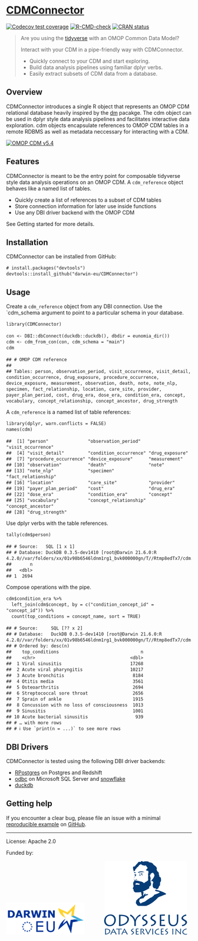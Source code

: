 <!-- README.md is generated from README.Rmd. Please edit that file -->

# [CDMConnector](https://odyosg.github.io/CDMConnector/)

<!-- badges: start -->

[![Codecov test
coverage](https://codecov.io/gh/darwin-eu/CDMConnector/branch/main/graph/badge.svg)](https://app.codecov.io/gh/darwin-eu/CDMConnector?branch=main)
[![R-CMD-check](https://github.com/darwin-eu/CDMConnector/actions/workflows/R-CMD-check.yaml/badge.svg)](https://github.com/darwin-eu/CDMConnector/actions/workflows/R-CMD-check.yaml)
[![CRAN
status](https://www.r-pkg.org/badges/version/CDMConnector)](https://CRAN.R-project.org/package=CDMConnector)
<!-- badges: end -->

> Are you using the [tidyverse](https://www.tidyverse.org/) with an OMOP
> Common Data Model?
>
> Interact with your CDM in a pipe-friendly way with CDMConnector.
>
> -   Quickly connect to your CDM and start exploring.
> -   Build data analysis pipelines using familiar dplyr verbs.
> -   Easily extract subsets of CDM data from a database.

## Overview

CDMConnector introduces a single R object that represents an OMOP CDM
relational database heavily inspired by the
[dm](https://cynkra.github.io/dm/) pacakge. The cdm object can be used
in dplyr style data analysis pipelines and facilitates interactive data
exploration. cdm objects encapsulate references to OMOP CDM tables in a
remote RDBMS as well as metadata neccessary for interacting with a CDM.

[![OMOP CDM
v5.4](https://ohdsi.github.io/CommonDataModel/images/cdm54.png)](https://ohdsi.github.io/CommonDataModel/)

## Features

CDMConnector is meant to be the entry point for composable tidyverse
style data analysis operations on an OMOP CDM. A `cdm_reference` object
behaves like a named list of tables.

-   Quickly create a list of references to a subset of CDM tables
-   Store connection information for later use inside functions
-   Use any DBI driver backend with the OMOP CDM

See Getting started for more details.

## Installation

CDMConnector can be installed from GitHub:

    # install.packages("devtools")
    devtools::install_github("darwin-eu/CDMConnector")

## Usage

Create a `cdm_reference` object from any DBI connection. Use the
\`cdm\_schema argument to point to a particular schema in your database.

    library(CDMConnector)

    con <- DBI::dbConnect(duckdb::duckdb(), dbdir = eunomia_dir())
    cdm <- cdm_from_con(con, cdm_schema = "main")
    cdm

    ## # OMOP CDM reference
    ## 
    ## Tables: person, observation_period, visit_occurrence, visit_detail, condition_occurrence, drug_exposure, procedure_occurrence, device_exposure, measurement, observation, death, note, note_nlp, specimen, fact_relationship, location, care_site, provider, payer_plan_period, cost, drug_era, dose_era, condition_era, concept, vocabulary, concept_relationship, concept_ancestor, drug_strength

A `cdm_reference` is a named list of table references:

    library(dplyr, warn.conflicts = FALSE)
    names(cdm)

    ##  [1] "person"               "observation_period"   "visit_occurrence"    
    ##  [4] "visit_detail"         "condition_occurrence" "drug_exposure"       
    ##  [7] "procedure_occurrence" "device_exposure"      "measurement"         
    ## [10] "observation"          "death"                "note"                
    ## [13] "note_nlp"             "specimen"             "fact_relationship"   
    ## [16] "location"             "care_site"            "provider"            
    ## [19] "payer_plan_period"    "cost"                 "drug_era"            
    ## [22] "dose_era"             "condition_era"        "concept"             
    ## [25] "vocabulary"           "concept_relationship" "concept_ancestor"    
    ## [28] "drug_strength"

Use dplyr verbs with the table references.

    tally(cdm$person)

    ## # Source:   SQL [1 x 1]
    ## # Database: DuckDB 0.3.5-dev1410 [root@Darwin 21.6.0:R 4.2.0//var/folders/xx/01v98b6546ldnm1rg1_bvk000000gn/T//Rtmp8edTx7/cdm.duckdb]
    ##       n
    ##   <dbl>
    ## 1  2694

Compose operations with the pipe.

    cdm$condition_era %>%
      left_join(cdm$concept, by = c("condition_concept_id" = "concept_id")) %>% 
      count(top_conditions = concept_name, sort = TRUE)

    ## # Source:     SQL [?? x 2]
    ## # Database:   DuckDB 0.3.5-dev1410 [root@Darwin 21.6.0:R 4.2.0//var/folders/xx/01v98b6546ldnm1rg1_bvk000000gn/T//Rtmp8edTx7/cdm.duckdb]
    ## # Ordered by: desc(n)
    ##    top_conditions                               n
    ##    <chr>                                    <dbl>
    ##  1 Viral sinusitis                          17268
    ##  2 Acute viral pharyngitis                  10217
    ##  3 Acute bronchitis                          8184
    ##  4 Otitis media                              3561
    ##  5 Osteoarthritis                            2694
    ##  6 Streptococcal sore throat                 2656
    ##  7 Sprain of ankle                           1915
    ##  8 Concussion with no loss of consciousness  1013
    ##  9 Sinusitis                                 1001
    ## 10 Acute bacterial sinusitis                  939
    ## # … with more rows
    ## # ℹ Use `print(n = ...)` to see more rows

## DBI Drivers

CDMConnector is tested using the following DBI driver backends:

-   [RPostgres](https://rpostgres.r-dbi.org/reference/postgres) on
    Postgres and Redshift
-   [odbc](https://solutions.rstudio.com/db/r-packages/odbc/) on
    Microsoft SQL Server and
    [snowflake](https://community.snowflake.com/s/article/How-To-Connect-Snowflake-with-R-RStudio-using-RODBC-driver-on-Windows-MacOS-Linux)
-   [duckdb](https://duckdb.org/docs/api/r)

## Getting help

If you encounter a clear bug, please file an issue with a minimal
[reproducible example](https://reprex.tidyverse.org/) on
[GitHub](https://github.com/OdyOSG/CDMConnector/issues).

------------------------------------------------------------------------

License: Apache 2.0

Funded by:

[![DARWIN-EU](man/figures/darwin-eu-logo.png)](https://www.ema.europa.eu/en/about-us/how-we-work/big-data/data-analysis-real-world-interrogation-network-darwin-eu)
<span style="padding-right:50px"> </span>
[![Odysseus](man/figures/logo_odys.svg)](https://odysseusinc.com/)
